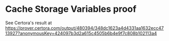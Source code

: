 # Cache Storage Variables proof

See Certora's result at https://prover.certora.com/output/480394/348dc1623a4d4331aa1632ecc4713927?anonymousKey=424097b3d2a615c4505b6b4e9f7c808b102113a4